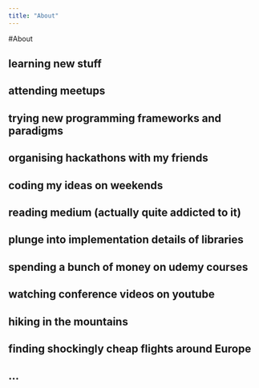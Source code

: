 ```yaml
---
title: "About"
---
```

#About

## learning new stuff
## attending meetups 
## trying new programming frameworks and paradigms
## organising hackathons with my friends
## coding my ideas on weekends
## reading medium (actually quite addicted to it)
## plunge into implementation details of libraries
## spending a bunch of money on udemy courses
## watching conference videos on youtube
## hiking in the mountains
## finding shockingly cheap flights around Europe
## ...


